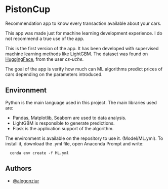 # PistonCup

Recommendation app to know every transaction available about your cars.

This app was made just for machine learning development experience. I do not recommend a true use of the app.

This is the first version of the app. It has been developed with supervised machine learning methods like LightGBM. The dataset was found on [HuggingFace]([https://huggingface.co/datasets/cs-uche/car_dealership]), from the user *cs-uche*.

The goal of the app is verify how much can ML algorithms predict prices of cars depending on the parameters introduced. 

## Environment

Python is the main language used in this project. The main libraries used are:

- Pandas, Matplotlib, Seaborn are used to data analysis.
- LightGBM is responsible to generate predictions.
- Flask is the application support of the algorithm.
  
The environment is available on the repository to use it. (Model/ML.yml).
To install it, download the .yml file, open Anaconda Prompt and write:

```
  conda env create -f ML.yml
```

## Authors

- [@alegonzjur](https://www.github.com/alegonzjur)